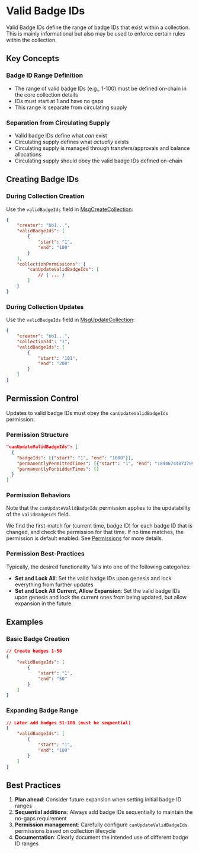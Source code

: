 # Valid Badge IDs

Valid Badge IDs define the range of badge IDs that exist within a collection. This is mainly informational but also may be used to enforce certain rules within the collection.

## Key Concepts

### Badge ID Range Definition

-   The range of valid badge IDs (e.g., 1-100) must be defined on-chain in the core collection details
-   IDs must start at 1 and have no gaps
-   This range is separate from circulating supply

### Separation from Circulating Supply

-   Valid badge IDs define what _can_ exist
-   Circulating supply defines what _actually_ exists
-   Circulating supply is managed through transfers/approvals and balance allocations
-   Circulating supply should obey the valid badge IDs defined on-chain

## Creating Badge IDs

### During Collection Creation

Use the `validBadgeIds` field in [MsgCreateCollection](../../messages/msg-create-collection.md):

```json
{
    "creator": "bb1...",
    "validBadgeIds": [
        {
            "start": "1",
            "end": "100"
        }
    ],
    "collectionPermissions": {
        "canUpdateValidBadgeIds": [
            // { ... }
        ]
    }
}
```

### During Collection Updates

Use the `validBadgeIds` field in [MsgUpdateCollection](../../messages/msg-update-collection.md):

```json
{
    "creator": "bb1...",
    "collectionId": "1",
    "validBadgeIds": [
        {
            "start": "101",
            "end": "200"
        }
    ]
}
```

## Permission Control

Updates to valid badge IDs must obey the `canUpdateValidBadgeIds` permission:

### Permission Structure

```json
"canUpdateValidBadgeIds": [
  {
    "badgeIds": [{"start": "1", "end": "1000"}],
    "permanentlyPermittedTimes": [{"start": "1", "end": "18446744073709551615"}],
    "permanentlyForbiddenTimes": []
  }
]
```

### Permission Behaviors

Note that the `canUpdateValidBadgeIds` permission applies to the updatability of the `validBadgeIds` field.

We find the first-match for (current time, badge ID) for each badge ID that is changed, and check the permission for that time. If no time matches, the permission is default enabled. See [Permissions](permissions/) for more details.

### Permission Best-Practices

Typically, the desired functionality falls into one of the following categories:

-   **Set and Lock All**: Set the valid badge IDs upon genesis and lock everything from further updates
-   **Set and Lock All Current, Allow Expansion**: Set the valid badge IDs upon genesis and lock the current ones from being updated, but allow expansion in the future.

## Examples

### Basic Badge Creation

```json
// Create badges 1-50
{
    "validBadgeIds": [
        {
            "start": "1",
            "end": "50"
        }
    ]
}
```

### Expanding Badge Range

```json
// Later add badges 51-100 (must be sequential)
{
    "validBadgeIds": [
        {
            "start": "1",
            "end": "100"
        }
    ]
}
```

## Best Practices

1. **Plan ahead**: Consider future expansion when setting initial badge ID ranges
2. **Sequential additions**: Always add badge IDs sequentially to maintain the no-gaps requirement
3. **Permission management**: Carefully configure `canUpdateValidBadgeIds` permissions based on collection lifecycle
4. **Documentation**: Clearly document the intended use of different badge ID ranges
